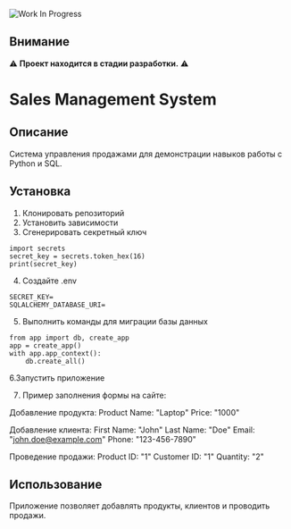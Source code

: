 ![Work In Progress](https://img.shields.io/badge/Work%20In%20Progress-orange?style=flat-square)
## Внимание
⚠️ **Проект находится в стадии разработки.** ⚠️

# Sales Management System

## Описание
Система управления продажами для демонстрации навыков работы с Python и SQL.

## Установка
1. Клонировать репозиторий
2. Установить зависимости
3. Сгенерировать секретный ключ
```
import secrets
secret_key = secrets.token_hex(16)
print(secret_key)
```
4. Создайте .env
```
SECRET_KEY=
SQLALCHEMY_DATABASE_URI=
```
5. Выполнить команды для миграции базы данных
```
from app import db, create_app
app = create_app()
with app.app_context():
    db.create_all()
```
6.Запустить приложение

7. Пример заполнения формы на сайте:

Добавление продукта:
Product Name: "Laptop"
Price: "1000"

Добавление клиента:
First Name: "John"
Last Name: "Doe"
Email: "john.doe@example.com"
Phone: "123-456-7890"

Проведение продажи:
Product ID: "1"
Customer ID: "1"
Quantity: "2"

## Использование
Приложение позволяет добавлять продукты, клиентов и проводить продажи.